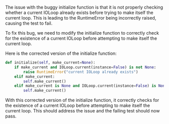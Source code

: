 The issue with the buggy initialize function is that it is not properly checking whether a current IOLoop already exists before trying to make itself the current loop. This is leading to the RuntimeError being incorrectly raised, causing the test to fail.

To fix this bug, we need to modify the initialize function to correctly check for the existence of a current IOLoop before attempting to make itself the current loop.

Here is the corrected version of the initialize function:

```python
def initialize(self, make_current=None):
    if make_current and IOLoop.current(instance=False) is not None:
        raise RuntimeError("current IOLoop already exists")
    elif make_current:
        self.make_current()
    elif make_current is None and IOLoop.current(instance=False) is None:
        self.make_current()
```

With this corrected version of the initialize function, it correctly checks for the existence of a current IOLoop before attempting to make itself the current loop. This should address the issue and the failing test should now pass.